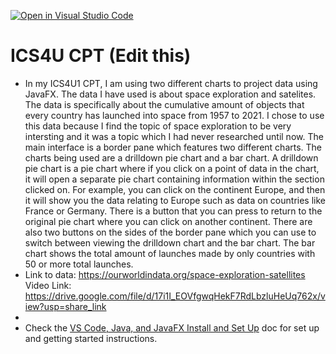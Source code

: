 [![Open in Visual Studio Code](https://classroom.github.com/assets/open-in-vscode-c66648af7eb3fe8bc4f294546bfd86ef473780cde1dea487d3c4ff354943c9ae.svg)](https://classroom.github.com/online_ide?assignment_repo_id=9655226&assignment_repo_type=AssignmentRepo)
# ICS4U CPT (Edit this)

* In my ICS4U1 CPT, I am using two different charts to project data using JavaFX. The data I have used is about space exploration and satelites. The data is specifically about the cumulative amount of objects that every country has launched into space from 1957 to 2021. I chose to use this data because I find the topic of space exploration to be very intersting and it was a topic which I had never researched until now.  The main interface is a border pane which features two different charts. The charts being used are a drilldown pie chart and a bar chart. A drilldown pie chart is a pie chart where if you click on a point of data in the chart, it will open a separate pie chart containing information within the section clicked on. For example, you can click on the continent Europe, and then it will show you the data relating to Europe such as data on countries like France or Germany. There is a button that you can press to return to the original pie chart where you can click on another continent. There are also two buttons on the sides of the border pane which you can use to switch between viewing the drilldown chart and the bar chart. The bar chart shows the total amount of launches made by only countries with 50 or more total launches. 
* Link to data: https://ourworldindata.org/space-exploration-satellites
  Video Link:  https://drive.google.com/file/d/17i1I_EOVfgwqHekF7RdLbzluHeUq762x/view?usp=share_link
* 
* Check the [VS Code, Java, and JavaFX Install and Set Up](https://docs.google.com/document/d/1s5oTmY8A8TDZu303p_DaH6CEAcC9xL8-aNX-pAxCcps/edit?usp=sharing) doc for set up and getting started instructions.

